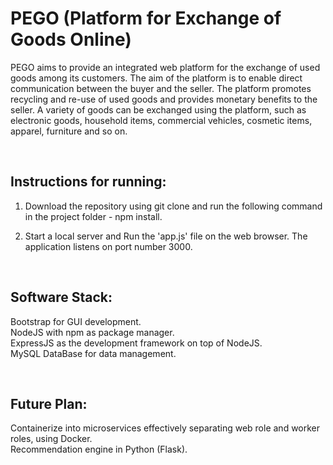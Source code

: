 # PEGO (Platform for Exchange of Goods Online)
PEGO aims to provide an integrated web platform for the exchange of used goods among its customers. The aim of the platform is to enable direct communication between the buyer and the seller. The platform promotes recycling and re-use of used goods and provides monetary benefits to the seller. A variety of goods can be exchanged using the platform, such as electronic goods, household items, commercial vehicles, cosmetic items, apparel, furniture and so on.

<br/>

## Instructions for running:
1. Download the repository using git clone and run the following command in the project folder - npm install.

2. Start a local server and Run the 'app.js' file on the web browser. The application listens on port number 3000. 

<br/>

## Software Stack:
Bootstrap for GUI development. <br/>
NodeJS with npm as package manager. <br/>
ExpressJS as the development framework on top of NodeJS. <br/>
MySQL DataBase for data management. <br/>

<br/>

## Future Plan:
Containerize into microservices effectively separating web role and worker roles, using Docker. <br/>
Recommendation engine in Python (Flask). <br/>

